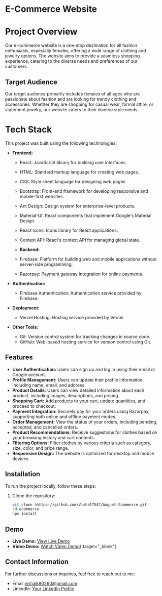 # E-Commerce Website

# Project Overview

Our e-commerce website is a one-stop destination for all fashion enthusiasts, especially females, offering a wide range of clothing and jewelry options. The website aims to provide a seamless shopping experience, catering to the diverse needs and preferences of our customers.

## Target Audience

Our target audience primarily includes females of all ages who are passionate about fashion and are looking for trendy clothing and accessories. Whether they are shopping for casual wear, formal attire, or statement jewelry, our website caters to their diverse style needs.

# Tech Stack

This project was built using the following technologies:

- **Frontend:**

  - React: JavaScript library for building user interfaces.
  - HTML: Standard markup language for creating web pages.
  - CSS: Style sheet language for designing web pages.
  - Bootstrap: Front-end framework for developing responsive and mobile-first websites.
  - Ant Design: Design system for enterprise-level products.
  - Material-UI: React components that implement Google's Material Design.
  - React Icons: Icons library for React applications.
  - Context API: React's context API for managing global state.

  - **Backend:**
  - Firebase: Platform for building web and mobile applications without server-side programming.
  - Razorpay: Payment gateway integration for online payments.

- **Authentication:**

  - Firebase Authentication: Authentication service provided by Firebase.

- **Deployment:**

  - Vercel Hosting: Hosting service provided by Vercel.

- **Other Tools:**
  - Git: Version control system for tracking changes in source code.
  - GitHub: Web-based hosting service for version control using Git.

## Features

- **User Authentication:** Users can sign up and log in using their email or Google account.
- **Profile Management:** Users can update their profile information, including name, email, and address.
- **Product Details:** Users can view detailed information about each product, including images, descriptions, and pricing.
- **Shopping Cart:** Add products to your cart, update quantities, and proceed to checkout.
- **Payment Integration:** Securely pay for your orders using Razorpay, supporting both online and offline payment modes.
- **Order Management:** View the status of your orders, including pending, accepted, and cancelled orders.
- **Product Recommendations:** Receive suggestions for clothes based on your browsing history and cart contents.
- **Filtering Options:** Filter clothes by various criteria such as category, size, color, and price range.
- **Responsive Design:** The website is optimized for desktop and mobile devices.

## Installation

To run the project locally, follow these steps:

1. Clone the repository:

   ```bash
   git clone hhttps://github.com/Vishal7547/August-Ecommerce.git
   cd ecommerce
   npm install
   ```

## Demo

- **Live Demo:** [View Live Demo](https://august-ecommerce.vercel.app/)
- **Video Demo:** [Watch Video Demo](https://res.cloudinary.com/dh9qvkjr1/video/upload/v1708844370/uarwgjoviltwtr23gjau.mkv){:target="\_blank"}

## Contact Information

For further discussions or inquiries, feel free to reach out to me:

- Email:vishalk80260@gmail.com
- LinkedIn: [Your LinkedIn Profile](https://www.linkedin.com/in/vishal-kumar-8b4618211/)
